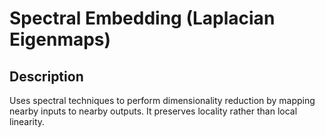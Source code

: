 # Spectral Embedding (Laplacian Eigenmaps)

## Description

Uses spectral techniques to perform dimensionality reduction by mapping nearby inputs to nearby outputs. It preserves locality rather than local linearity.
